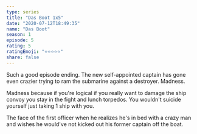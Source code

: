 ```yaml
---
type: series
title: "Das Boot 1x5"
date: "2020-07-12T18:49:35"
name: "Das Boot"
season: 1
episode: 5
rating: 5
ratingEmoji: "⭐️⭐️⭐️⭐️⭐️"
share: false
---
```


Such a good episode ending. The new self-appointed captain has gone even crazier trying to ram the submarine against a destroyer. Madness.

Madness because if you're logical if you really want to damage the ship convoy you stay in the fight and lunch torpedos. You wouldn't suicide yourself just taking 1 ship with you.

The face of the first officer when he realizes he's in bed with a crazy man and wishes he would've not kicked out his former captain off the boat.
